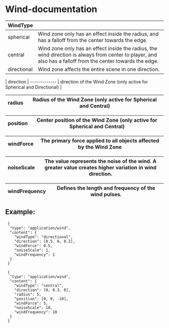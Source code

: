 # Wind-documentation

| WindType  |  |
| ------------- | ------------- |
|spherical  | Wind zone only has an effect inside the radius, and has a falloff from the center towards the edge.  |
|central  | Wind zone only has an effect inside the radius, the wind direction is always from center to player, and also has a falloff from the center towards the edge.  |
|directional  | Wind zone affects the entire scene in one direction.  |

| direction  | ------------- | direction of the Wind Zone (only active for Spherical and Directional) |


| radius  | Radius of the Wind Zone (only active for Spherical and Central) |
| ------------- | ------------- |

| position  | Center position of the Wind Zone (only active for Spherical and Central) |
| ------------- | ------------- |

| windForce  | The primary force applied to all objects affected by the Wind Zone |
| ------------- | ------------- |

| noiseScale  | The value represents the noise of the wind. A greater value creates higher variation in wind direction. |
| ------------- | ------------- |

| windFrequency  | Defines the length and frequency of the wind pulses. |
| ------------- | ------------- |

## Example:


     {
      "type": "application/wind",
      "content": {
        "windType": "directional",
        "direction": [0.5, 0, 0.2],
        "windForce": 0.5,
        "noiseScale": 1,
        "windFrequency": 1
      }
     }
      
     {
      "type": "application/wind",      
      "content": {      
        "windType": "central",        
        "direction": [0, 0.3, 0],        
        "radius": 5,        
        "position": [0, 0, -10],       
        "windForce": 5,      
        "noiseScale": 10,      
        "windFrequency": 10  
      }
     }
      

